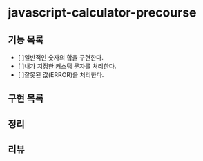 # javascript-calculator-precourse

## 기능 목록

- [ ]일반적인 숫자의 합을 구현한다.
- [ ]내가 지정한 커스텀 문자를 처리한다.
- [ ]잘못된 값(ERROR)을 처리한다.

## 구현 목록

## 정리

## 리뷰
